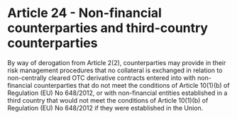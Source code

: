 # Article 24 - Non-financial counterparties and third-country counterparties


By way of derogation from Article 2(2), counterparties may provide in their risk management procedures that no collateral is exchanged in relation to non-centrally cleared OTC derivative contracts entered into with non-financial counterparties that do not meet the conditions of Article 10(1)(b) of Regulation (EU) No 648/2012, or with non-financial entities established in a third country that would not meet the conditions of Article 10(1)(b) of Regulation (EU) No 648/2012 if they were established in the Union.
